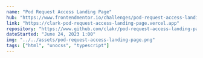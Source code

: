 ```yaml
---
name: "Pod Request Access Landing Page"
hub: "https://www.frontendmentor.io/challenges/pod-request-access-landing-page-eyTmdkLSG"
link: "https://clark-pod-request-access-landing-page.vercel.app"
repository: "https://www.github.com/clakr/pod-request-access-landing-page"
dateStarted: "June 24, 2023 1:00"
img: "../../assets/pod-request-access-landing-page.png"
tags: ["html", "unocss", "typescript"]
---
```

